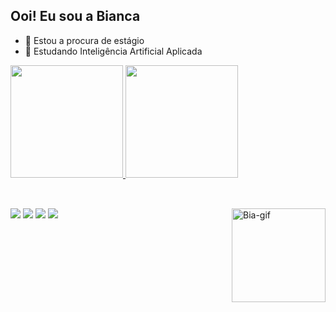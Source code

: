 ## Ooi! Eu sou a Bianca


- 🔭 Estou a procura de estágio
- 🌱 Estudando Inteligência Artificial Aplicada

<div>
  <a href="https://github.com/biapeters">
  <img height="180em" src=https://github-readme-stats.vercel.app/api?username=biapeters&show_icons=true&theme=material-palenight&include_all_commits=true&count_private=true"/>
  <img height="180em" src="https://github-readme-stats.vercel.app/api/top-langs/?username=biapeters&layout=compact&langs_count=16&theme=material-palenight"/>
</div>

##
<div style="display: inline_block"><br>
  <img align="right" alt=Bia-gif src="https://media.discordapp.net/attachments/693814082297659464/1285018508916424737/ezgif-5-18115e91c5.gif?ex=66e8be3f&is=66e76cbf&hm=495de2f49bbbf73396aef3dde96358c485904d5c7f2c0c49d52e0543ce3b90db&=&width=468&height=468" width="150" height="150">
</div>
<div>
  <a href="https://www.instagram.com/biia.peters/?next=%2Freel%2FC_su8QTuF7w%2F" target="_blank"><img src="https://img.shields.io/badge/-Instagram-%23E4405F?style=for-the-badge&logo=instagram&logoColor=white" target="_blank"></a>
  <a href="www.linkedin.com/in/bianca-peters-barroso-019524230" target="_blank"><img src="https://img.shields.io/badge/-LinkedIn-%230077B5?style=for-the-badge&logo=linkedin&logoColor=white" target="_blank"></a> 
  <a href="https://www.tumblr.com/biankinhazinha" target="_blank"><img src="https://img.shields.io/badge/Tumblr-%2336465D.svg?&style=for-the-badge&logo=Tumblr&logoColor=white" target="_blank"></a> 
  <a href="https://steamcommunity.com/profiles/76561198980419795/" target="_blank"><img src="https://img.shields.io/badge/Steam-000000?style=for-the-badge&logo=steam&logoColor=white" target="_blank"></a> 
</div>
